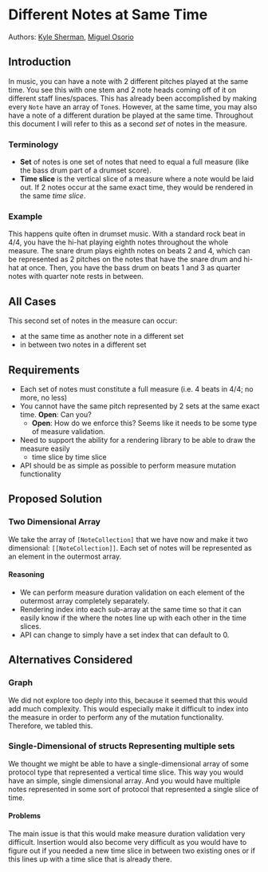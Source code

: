 # Different Notes at Same Time
Authors: [Kyle Sherman](http://github.com/drumnkyle), [Miguel Osorio](http://github.com/modix)
## Introduction
In music, you can have a note with 2 different pitches played at the same time. You see this with one stem and 2 note heads coming off of it on different staff lines/spaces. This has already been accomplished by making every `Note` have an array of `Tone`s. However, at the same time, you may also have a note of a different duration be played at the same time. Throughout this document I will refer to this as a second *set* of notes in the measure.
### Terminology
- **Set** of notes is one set of notes that need to equal a full measure (like the bass drum part of a drumset score).
- **Time slice** is the vertical slice of a measure where a note would be laid out. If 2 notes occur at the same exact time, they would be rendered in the same *time slice*.

### Example
This happens quite often in drumset music. With a standard rock beat in 4/4, you have the hi-hat playing eighth notes throughout the whole measure. The snare drum plays eighth notes on beats 2 and 4, which can be represented as 2 pitches on the notes that have the snare drum and hi-hat at once. Then, you have the bass drum on beats 1 and 3 as quarter notes with quarter note rests in between.
## All Cases
This second set of notes in the measure can occur:
- at the same time as another note in a different set
- in between two notes in a different set
## Requirements
- Each set of notes must constitute a full measure (i.e. 4 beats in 4/4; no more, no less)
- You cannot have the same pitch represented by 2 sets at the same exact time. **Open**: Can you?
    - **Open**: How do we enforce this? Seems like it needs to be some type of measure validation.
- Need to support the ability for a rendering library to be able to draw the measure easily
    - time slice by time slice
- API should be as simple as possible to perform measure mutation functionality

## Proposed Solution
### Two Dimensional Array
We take the array of `[NoteCollection]` that we have now and make it two dimensional: `[[NoteCollection]]`. Each set of notes will be represented as an element in the outermost array.
#### Reasoning
- We can perform measure duration validation on each element of the outermost array completely separately.
- Rendering index into each sub-array at the same time so that it can easily know if the where the notes line up with each other in the time slices.
- API can change to simply have a set index that can default to 0.

## Alternatives Considered
### Graph
We did not explore too deply into this, because it seemed that this would add much complexity. This would especially make it difficult to index into the measure in order to perform any of the mutation functionality. Therefore, we tabled this.
### Single-Dimensional of structs Representing multiple sets
We thought we might be able to have a single-dimensional array of some protocol type that represented a vertical time slice. This way you would have an simple, single dimensional array. And you would have multiple notes represented in some sort of protocol that represented a single slice of time.
#### Problems
The main issue is that this would make measure duration validation very difficult. Insertion would also become very difficult as you would have to figure out if you needed a new time slice in between two existing ones or if this lines up with a time slice that is already there.
